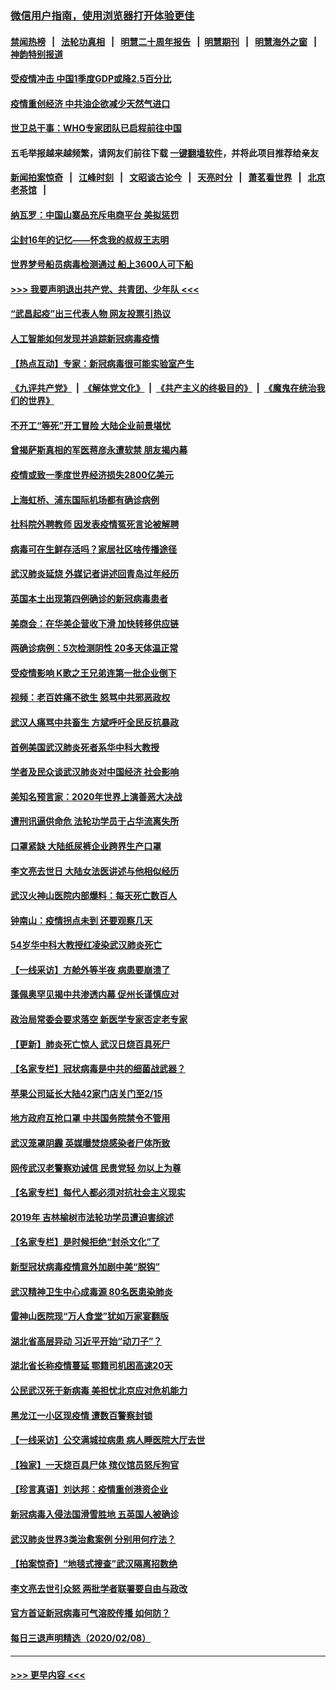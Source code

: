 ### [微信用户指南，使用浏览器打开体验更佳](https://github.com/gfw-breaker/banned-news1/blob/master/indexes/wechat-guide.md?t=0)
#### [禁闻热榜](热点新闻.md?t=0)  &nbsp;&nbsp;|&nbsp;&nbsp; [法轮功真相](https://github.com/gfw-breaker/truth/blob/master/README.md?t=0) &nbsp;&nbsp;|&nbsp;&nbsp; [明慧二十周年报告](https://github.com/gfw-breaker/mh-reports/blob/master/README.md?t=0) &nbsp;&nbsp;|&nbsp;&nbsp;[明慧期刊](https://github.com/gfw-breaker/mh-qikan) &nbsp;&nbsp;|&nbsp;&nbsp; [明慧海外之窗](https://github.com/gfw-breaker/mh-news/blob/master/README.md?t=0) &nbsp;&nbsp;|&nbsp;&nbsp; [神韵特别报道](https://github.com/gfw-breaker/mh-news/blob/master/shenyun.md?t=0)
#### [受疫情冲击 中国1季度GDP或降2.5百分比](../pages/nsc413/n11856571.md?t=02100744) 
#### [疫情重创经济 中共油企欲减少天然气进口](../pages/nsc413/n11856437.md?t=02100744) 
#### [世卫总干事：WHO专家团队已启程前往中国](../pages/nsc413/n11856612.md?t=02100744) 
#### 五毛举报越来越频繁，请网友们前往下载 [一键翻墙软件](https://github.com/gfw-breaker/ssr-accounts)，并将此项目推荐给亲友
#### [新闻拍案惊奇](https://github.com/gfw-breaker/banned-news1/blob/master/pages/link4.md) &nbsp;&nbsp;|&nbsp;&nbsp; [江峰时刻](https://github.com/gfw-breaker/banned-news1/blob/master/pages/link4.md) &nbsp;&nbsp;|&nbsp;&nbsp; [文昭谈古论今](https://github.com/gfw-breaker/banned-news1/blob/master/pages/link4.md) &nbsp;&nbsp;|&nbsp;&nbsp; [天亮时分](https://github.com/gfw-breaker/banned-news1/blob/master/pages/link4.md) &nbsp;&nbsp;|&nbsp;&nbsp; [萧茗看世界](https://github.com/gfw-breaker/banned-news1/blob/master/pages/link4.md) &nbsp;&nbsp;|&nbsp;&nbsp; [北京老茶馆](https://github.com/gfw-breaker/banned-news1/blob/master/pages/link4.md) &nbsp;&nbsp;|&nbsp;&nbsp; 
#### [纳瓦罗：中国山寨品充斥电商平台 美拟惩罚](../pages/nsc413/n11856440.md?t=02100744) 
#### [尘封16年的记忆——怀念我的叔叔王志明](../pages/nsc413/n11856459.md?t=02100744) 
#### [世界梦号船员病毒检测通过 船上3600人可下船](../pages/nsc413/n11856520.md?t=02100744) 
#### [>>> 我要声明退出共产党、共青团、少年队 <<<](https://github.com/begood0513/goodnews/blob/master/quit/letter.md) 
#### [“武昌起疫”出三代表人物 网友投票引热议](../pages/nsc413/n11856402.md?t=02100744) 
#### [人工智能如何发现并追踪新冠病毒疫情](../pages/nsc413/n11856398.md?t=02100744) 
#### [【热点互动】专家：新冠病毒很可能实验室产生](../pages/nsc413/n11856378.md?t=02100744) 
#### [《九评共产党》](https://github.com/begood0513/9ping.md/blob/master/README.md) &nbsp;|&nbsp; [《解体党文化》](../../../../jtdwh.md/blob/master/README.md)  &nbsp;|&nbsp; [《共产主义的终极目的》](../../../../gczydzjmd.md/blob/master/README.md) &nbsp;|&nbsp; [《魔鬼在统治我们的世界》](../../../../mgztzwmdsj.md/blob/master/README.md) 
#### [不开工“等死”开工冒险 大陆企业前景堪忧](../pages/nsc413/n11856312.md?t=02100744) 
#### [曾揭萨斯真相的军医蒋彦永遭软禁 朋友揭内幕](../pages/nsc413/n11856342.md?t=02100744) 
#### [疫情或致一季度世界经济损失2800亿美元](../pages/nsc413/n11855639.md?t=02100744) 
#### [上海虹桥、浦东国际机场都有确诊病例](../pages/nsc413/n11856262.md?t=02100744) 
#### [社科院外聘教师 因发表疫情冤死言论被解聘](../pages/nsc413/n11856129.md?t=02100744) 
#### [病毒可在生鲜存活吗？家居社区啥传播途径](../pages/nsc413/n11856279.md?t=02100744) 
#### [武汉肺炎延烧 外媒记者讲述回青岛过年经历](../pages/nsc413/n11856159.md?t=02100744) 
#### [英国本土出现第四例确诊的新冠病毒患者](../pages/nsc413/n11855930.md?t=02100744) 
#### [美商会：在华美企营收下滑 加快转移供应链](../pages/nsc413/n11855334.md?t=02100744) 
#### [两确诊病例：5次检测阴性 20多天体温正常](../pages/nsc413/n11855576.md?t=02100744) 
#### [受疫情影响 K歌之王兄弟连第一批企业倒下](../pages/nsc413/n11855001.md?t=02100744) 
#### [视频：老百姓痛不欲生 怒骂中共邪恶政权](../pages/nsc413/n11855080.md?t=02100744) 
#### [武汉人痛骂中共畜生 方斌呼吁全民反抗暴政](../pages/nsc413/n11855386.md?t=02100744) 
#### [首例美国武汉肺炎死者系华中科大教授](../pages/nsc413/n11855500.md?t=02100744) 
#### [学者及民众谈武汉肺炎对中国经济 社会影响](../pages/nsc413/n11855475.md?t=02100744) 
#### [美知名预言家：2020年世界上演善恶大决战](../pages/nsc413/n11855418.md?t=02100744) 
#### [遭刑讯逼供命危 法轮功学员于占华流离失所](../pages/nsc413/n11853979.md?t=02100744) 
#### [口罩紧缺 大陆纸尿裤企业跨界生产口罩](../pages/nsc413/n11854879.md?t=02100744) 
#### [李文亮去世日 大陆女法医讲述与他相似经历](../pages/nsc413/n11855213.md?t=02100744) 
#### [武汉火神山医院内部爆料：每天死亡数百人](../pages/nsc413/n11855017.md?t=02100744) 
#### [钟南山：疫情拐点未到 还要观察几天](../pages/nsc413/n11854504.md?t=02100744) 
#### [54岁华中科大教授红凌染武汉肺炎死亡](../pages/nsc413/n11854889.md?t=02100744) 
#### [【一线采访】方舱外等半夜 病患要崩溃了](../pages/nsc413/n11854786.md?t=02100744) 
#### [蓬佩奥罕见揭中共渗透内幕 促州长谨慎应对](../pages/nsc413/n11854685.md?t=02100744) 
#### [政治局常委会要求落空 新医学专家否定老专家](../pages/nsc413/n11852540.md?t=02100744) 
#### [【更新】肺炎死亡惊人 武汉日烧百具死尸](../pages/nsc413/n11801312.md?t=02100744) 
#### [【名家专栏】冠状病毒是中共的细菌战武器？](../pages/nsc413/n11854546.md?t=02100744) 
#### [苹果公司延长大陆42家门店关门至2/15](../pages/nsc413/n11854605.md?t=02100744) 
#### [地方政府互抢口罩 中共国务院禁令不管用](../pages/nsc413/n11854459.md?t=02100744) 
#### [武汉笼罩阴霾 英媒曝焚烧感染者尸体所致](../pages/nsc413/n11854482.md?t=02100744) 
#### [网传武汉老警察劝诫信 民贵党轻 勿以上为尊](../pages/nsc413/n11854494.md?t=02100744) 
#### [【名家专栏】每代人都必须对抗社会主义现实](../pages/nsc413/n11831412.md?t=02100744) 
#### [2019年 吉林榆树市法轮功学员遭迫害综述](../pages/nsc413/n11849574.md?t=02100744) 
#### [【名家专栏】是时候拒绝“封杀文化”了](../pages/nsc413/n11814093.md?t=02100744) 
#### [新型冠状病毒疫情意外加剧中美“脱钩”](../pages/nsc413/n11854475.md?t=02100744) 
#### [武汉精神卫生中心成毒源 80名医患染肺炎](../pages/nsc413/n11854415.md?t=02100744) 
#### [雷神山医院现“万人食堂”犹如万家宴翻版](../pages/nsc413/n11854454.md?t=02100744) 
#### [湖北省高层异动 习近平开始“动刀子”？](../pages/nsc413/n11854313.md?t=02100744) 
#### [湖北省长称疫情蔓延 鄂籍司机困高速20天](../pages/nsc413/n11854382.md?t=02100744) 
#### [公民武汉死于新病毒 美担忧北京应对危机能力](../pages/nsc413/n11854331.md?t=02100744) 
#### [黑龙江一小区现疫情 遭数百警察封锁](../pages/nsc413/n11854347.md?t=02100744) 
#### [【一线采访】公交满城拉病患 病人睡医院大厅去世](../pages/nsc413/n11854322.md?t=02100744) 
#### [【独家】一天烧百具尸体 殡仪馆员怒斥狗官](../pages/nsc413/n11853323.md?t=02100744) 
#### [【珍言真语】刘达邦：疫情重创港资企业](../pages/nsc413/n11854274.md?t=02100744) 
#### [新冠病毒入侵法国滑雪胜地 五英国人被确诊](../pages/nsc413/n11854307.md?t=02100744) 
#### [武汉肺炎世界3类治愈案例 分别用何疗法？](../pages/nsc413/n11854231.md?t=02100744) 
#### [【拍案惊奇】“地毯式搜查”武汉隔离招数绝](../pages/nsc413/n11853334.md?t=02100744) 
#### [李文亮去世引众怒 两批学者联署要自由与政改](../pages/nsc413/n11854100.md?t=02100744) 
#### [官方首证新冠病毒可气溶胶传播 如何防？](../pages/nsc413/n11854210.md?t=02100744) 
#### [每日三退声明精选（2020/02/08）](../pages/nsc413/n11854227.md?t=02100744) 

----
#### [ >>> 更早内容 <<< ](../indexes/nsc413-earlier.md)
